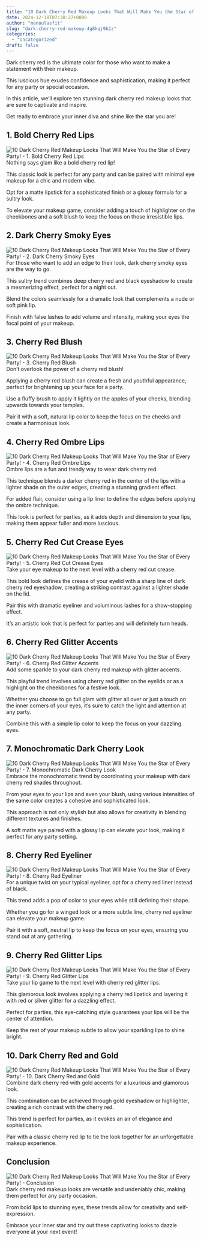 ```yaml
---
title: "10 Dark Cherry Red Makeup Looks That Will Make You the Star of Every Party!"
date: 2024-12-18T07:38:27+0000
author: "manoulasfit"
slug: "dark-cherry-red-makeup-4g8kqj9b2z"
categories:
  - "Uncategorized"
draft: false
---
```

Dark cherry red is the ultimate color for those who want to make a statement with their makeup. 

This luscious hue exudes confidence and sophistication, making it perfect for any party or special occasion. 

In this article, we’ll explore ten stunning dark cherry red makeup looks that are sure to captivate and inspire. 

Get ready to embrace your inner diva and shine like the star you are!

## 1. Bold Cherry Red Lips
![10 Dark Cherry Red Makeup Looks That Will Make You the Star of Every Party! - 1. Bold Cherry Red Lips](/10-dark-cherry-red-makeup-looks-that-will-make-you-the-star-of-every-party-1.-bold-cherry-red-lips.webp)Nothing says glam like a bold cherry red lip! 

This classic look is perfect for any party and can be paired with minimal eye makeup for a chic and modern vibe. 

Opt for a matte lipstick for a sophisticated finish or a glossy formula for a sultry look. 

To elevate your makeup game, consider adding a touch of highlighter on the cheekbones and a soft blush to keep the focus on those irresistible lips.

## 2. Dark Cherry Smoky Eyes
![10 Dark Cherry Red Makeup Looks That Will Make You the Star of Every Party! - 2. Dark Cherry Smoky Eyes](/10-dark-cherry-red-makeup-looks-that-will-make-you-the-star-of-every-party-2.-dark-cherry-smoky-eyes.webp)For those who want to add an edge to their look, dark cherry smoky eyes are the way to go. 

This sultry trend combines deep cherry red and black eyeshadow to create a mesmerizing effect, perfect for a night out. 

Blend the colors seamlessly for a dramatic look that complements a nude or soft pink lip. 

Finish with false lashes to add volume and intensity, making your eyes the focal point of your makeup.

## 3. Cherry Red Blush
![10 Dark Cherry Red Makeup Looks That Will Make You the Star of Every Party! - 3. Cherry Red Blush](/10-dark-cherry-red-makeup-looks-that-will-make-you-the-star-of-every-party-3.-cherry-red-blush.webp)Don’t overlook the power of a cherry red blush! 

Applying a cherry red blush can create a fresh and youthful appearance, perfect for brightening up your face for a party. 

Use a fluffy brush to apply it lightly on the apples of your cheeks, blending upwards towards your temples. 

Pair it with a soft, natural lip color to keep the focus on the cheeks and create a harmonious look.

## 4. Cherry Red Ombre Lips
![10 Dark Cherry Red Makeup Looks That Will Make You the Star of Every Party! - 4. Cherry Red Ombre Lips](/10-dark-cherry-red-makeup-looks-that-will-make-you-the-star-of-every-party-4.-cherry-red-ombre-lips.webp)Ombre lips are a fun and trendy way to wear dark cherry red. 

This technique blends a darker cherry red in the center of the lips with a lighter shade on the outer edges, creating a stunning gradient effect. 

For added flair, consider using a lip liner to define the edges before applying the ombre technique. 

This look is perfect for parties, as it adds depth and dimension to your lips, making them appear fuller and more luscious.

## 5. Cherry Red Cut Crease Eyes
![10 Dark Cherry Red Makeup Looks That Will Make You the Star of Every Party! - 5. Cherry Red Cut Crease Eyes](/10-dark-cherry-red-makeup-looks-that-will-make-you-the-star-of-every-party-5.-cherry-red-cut-crease-eyes.webp)Take your eye makeup to the next level with a cherry red cut crease. 

This bold look defines the crease of your eyelid with a sharp line of dark cherry red eyeshadow, creating a striking contrast against a lighter shade on the lid. 

Pair this with dramatic eyeliner and voluminous lashes for a show-stopping effect. 

It’s an artistic look that is perfect for parties and will definitely turn heads.

## 6. Cherry Red Glitter Accents
![10 Dark Cherry Red Makeup Looks That Will Make You the Star of Every Party! - 6. Cherry Red Glitter Accents](/10-dark-cherry-red-makeup-looks-that-will-make-you-the-star-of-every-party-6.-cherry-red-glitter-accents.webp)Add some sparkle to your dark cherry red makeup with glitter accents. 

This playful trend involves using cherry red glitter on the eyelids or as a highlight on the cheekbones for a festive look. 

Whether you choose to go full glam with glitter all over or just a touch on the inner corners of your eyes, it’s sure to catch the light and attention at any party. 

Combine this with a simple lip color to keep the focus on your dazzling eyes.

## 7. Monochromatic Dark Cherry Look
![10 Dark Cherry Red Makeup Looks That Will Make You the Star of Every Party! - 7. Monochromatic Dark Cherry Look](/10-dark-cherry-red-makeup-looks-that-will-make-you-the-star-of-every-party-7.-monochromatic-dark-cherry-look.webp)Embrace the monochromatic trend by coordinating your makeup with dark cherry red shades throughout. 

From your eyes to your lips and even your blush, using various intensities of the same color creates a cohesive and sophisticated look. 

This approach is not only stylish but also allows for creativity in blending different textures and finishes. 

A soft matte eye paired with a glossy lip can elevate your look, making it perfect for any party setting.

## 8. Cherry Red Eyeliner
![10 Dark Cherry Red Makeup Looks That Will Make You the Star of Every Party! - 8. Cherry Red Eyeliner](/10-dark-cherry-red-makeup-looks-that-will-make-you-the-star-of-every-party-8.-cherry-red-eyeliner.webp)For a unique twist on your typical eyeliner, opt for a cherry red liner instead of black. 

This trend adds a pop of color to your eyes while still defining their shape. 

Whether you go for a winged look or a more subtle line, cherry red eyeliner can elevate your makeup game. 

Pair it with a soft, neutral lip to keep the focus on your eyes, ensuring you stand out at any gathering.

## 9. Cherry Red Glitter Lips
![10 Dark Cherry Red Makeup Looks That Will Make You the Star of Every Party! - 9. Cherry Red Glitter Lips](/10-dark-cherry-red-makeup-looks-that-will-make-you-the-star-of-every-party-9.-cherry-red-glitter-lips.webp)Take your lip game to the next level with cherry red glitter lips. 

This glamorous look involves applying a cherry red lipstick and layering it with red or silver glitter for a dazzling effect. 

Perfect for parties, this eye-catching style guarantees your lips will be the center of attention. 

Keep the rest of your makeup subtle to allow your sparkling lips to shine bright.

## 10. Dark Cherry Red and Gold
![10 Dark Cherry Red Makeup Looks That Will Make You the Star of Every Party! - 10. Dark Cherry Red and Gold](/10-dark-cherry-red-makeup-looks-that-will-make-you-the-star-of-every-party-10.-dark-cherry-red-and-gold.webp)Combine dark cherry red with gold accents for a luxurious and glamorous look. 

This combination can be achieved through gold eyeshadow or highlighter, creating a rich contrast with the cherry red. 

This trend is perfect for parties, as it evokes an air of elegance and sophistication. 

Pair with a classic cherry red lip to tie the look together for an unforgettable makeup experience.

## Conclusion
![10 Dark Cherry Red Makeup Looks That Will Make You the Star of Every Party! - Conclusion](/10-dark-cherry-red-makeup-looks-that-will-make-you-the-star-of-every-party-conclusion.webp)Dark cherry red makeup looks are versatile and undeniably chic, making them perfect for any party occasion. 

From bold lips to stunning eyes, these trends allow for creativity and self-expression. 

Embrace your inner star and try out these captivating looks to dazzle everyone at your next event!